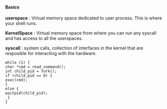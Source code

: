 #### Basics
**userspace** : Virtual memory space dedicated to user process. This is where your shell runs. 

**KernelSpace** :  Virtual memory space from where you can run any syscall and has access to all the userspaces. 

**syscall** : system calls, collection of interfaces in the kernel that are resposible for interacting with the hardware. 


```
while (1) { 
char *cmd = read_command(); 
int child_pid = fork(); 
if (child_pid == 0) { 
exec(cmd); 
}
else { 
waitpid(child_pid); 
 } 
} 
```
